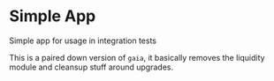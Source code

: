# Simple App

Simple app for usage in integration tests

This is a paired down version of `gaia`, it basically removes the liquidity module and cleansup stuff around upgrades.
